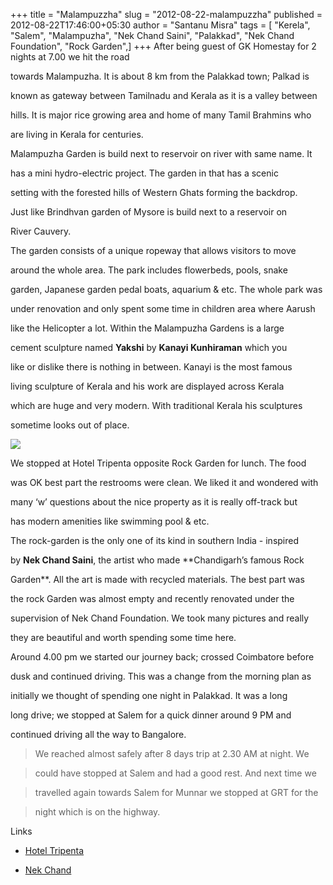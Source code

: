 +++
title = "Malampuzzha"
slug = "2012-08-22-malampuzzha"
published = 2012-08-22T17:46:00+05:30
author = "Santanu Misra"
tags = [ "Kerela", "Salem", "Malampuzha", "Nek Chand Saini", "Palakkad", "Nek Chand Foundation", "Rock Garden",]
+++
After being guest of GK Homestay for 2 nights at 7.00 we hit the road

towards Malampuzha. It is about 8 km from the Palakkad town; Palkad is

known as gateway between Tamilnadu and Kerala as it is a valley between

hills. It is major rice growing area and home of many Tamil Brahmins who

are living in Kerala for centuries.



  



Malampuzha Garden is build next to reservoir on river with same name. It

has a mini hydro-electric project. The garden in that has a scenic

setting with the forested hills of Western Ghats forming the backdrop.

Just like Brindhvan garden of Mysore is build next to a reservoir on

River Cauvery.



  



The garden consists of a unique ropeway that allows visitors to move

around the whole area. The park includes flowerbeds, pools, snake

garden, Japanese garden pedal boats, aquarium & etc. The whole park was

under renovation and only spent some time in children area where Aarush

like the Helicopter a lot. Within the Malampuzha Gardens is a large

cement sculpture named **Yakshi** by **Kanayi Kunhiraman** which you

like or dislike there is nothing in between. Kanayi is the most famous

living sculpture of Kerala and his work are displayed across Kerala

which are huge and very modern. With traditional Kerala his sculptures

sometime looks out of place.



  

  



[![](../images/thumbnails/2012-08-22-malampuzzha-malampuzzha.jpg)](../images/2012-08-22-malampuzzha-malampuzzha.jpg)



We stopped at Hotel Tripenta opposite Rock Garden for lunch. The food

was OK best part the restrooms were clean. We liked it and wondered with

many ‘w’ questions about the nice property as it is really off-track but

has modern amenities like swimming pool & etc.



  



The rock-garden is the only one of its kind in southern India - inspired

by **Nek Chand Saini**, the artist who made **Chandigarh’s famous Rock

Garden**. All the art is made with recycled materials. The best part was

the rock Garden was almost empty and recently renovated under the

supervision of Nek Chand Foundation. We took many pictures and really

they are beautiful and worth spending some time here.



  



Around 4.00 pm we started our journey back; crossed Coimbatore before

dusk and continued driving. This was a change from the morning plan as

initially we thought of spending one night in Palakkad. It was a long

long drive; we stopped at Salem for a quick dinner around 9 PM and

continued driving all the way to Bangalore.



  

  



>   

>

> We reached almost safely after 8 days trip at 2.30 AM at night. We

> could have stopped at Salem and had a good rest. And next time we

> travelled again towards Salem for Munnar we stopped at GRT for the

> night which is on the highway.

>

>   



  



Links



  

  



-   [Hotel Tripenta](http://www.tripenta.com/)

-   [Nek Chand](http://www.nekchand.com/)
